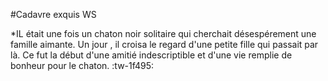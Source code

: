 #Cadavre exquis WS

*IL était une fois un chaton noir solitaire qui cherchait désespérement une famille aimante. Un jour , il croisa le regard d'une petite fille qui passait par là. Ce fut la début d'une amitié indescriptible et d'une vie remplie de bonheur pour le chaton.  :tw-1f495:


